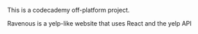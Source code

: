 This is a codecademy off-platform project.

Ravenous is a yelp-like website that uses React and the yelp API
